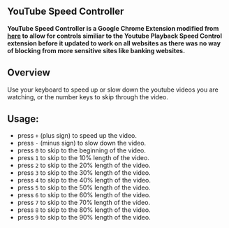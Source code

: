 ## YouTube Speed Controller

**YouTube Speed Controller is a Google Chrome Extension modified from [here](https://github.com/jamesdeklerk/youtube-speed-controls) to 
allow for controls similiar to the Youtube Playback Speed Control extension before it updated to work on all websites as there was no way of blocking from more sensitive sites like banking websites.**

## Overview

Use your keyboard to speed up or slow down the youtube videos you are watching, or the number keys to skip through the video.

## Usage:
- press <code>+</code> (plus sign) to speed up the video.
- press <code>-</code> (minus sign) to slow down the video.
- press <code>&#48;</code> to skip to the beginning of the video.
- press <code>&#49;</code> to skip to the 10% length of the video.
- press <code>&#50;</code> to skip to the 20% length of the video.
- press <code>&#51;</code> to skip to the 30% length of the video.
- press <code>&#52;</code> to skip to the 40% length of the video.
- press <code>&#53;</code> to skip to the 50% length of the video.
- press <code>&#54;</code> to skip to the 60% length of the video.
- press <code>&#55;</code> to skip to the 70% length of the video.
- press <code>&#56;</code> to skip to the 80% length of the video.
- press <code>&#57;</code> to skip to the 90% length of the video.